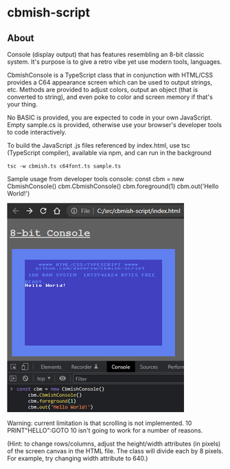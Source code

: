 # cbmish-script #

## About ##

Console (display output) that has features resembling an 8-bit classic system.  It's purpose is to give a retro vibe yet use modern tools, languages.

CbmishConsole is a TypeScript class that in conjunction with HTML/CSS provides a C64 appearance screen which can be used to output strings, etc.  Methods are provided to adjust colors, output an object (that is converted to string), and even poke to color and screen memory if that's your thing.

No BASIC is provided, you are expected to code in your own JavaScript.   Empty sample.cs is provided, otherwise use your browser's developer tools to code interactively.

To build the JavaScript .js files referenced by index.html, use tsc (TypeScript compiler), available via npm, and can run in the background

    tsc -w cbmish.ts c64font.ts sample.ts

Sample usage from developer tools console:
    const cbm = new CbmishConsole()
    cbm.CbmishConsole()
    cbm.foreground(1)
    cbm.out('Hello World!')

![Sample usage](console.png)

Warning: current limitation is that scrolling is not implemented.   10 PRINT"HELLO":GOTO 10 isn't going to work for a number of reasons.

(Hint: to change rows/columns, adjust the height/width attributes (in pixels) of the screen canvas in the HTML file.  The class will divide each by 8 pixels.   For example, try changing width attribute to 640.)
